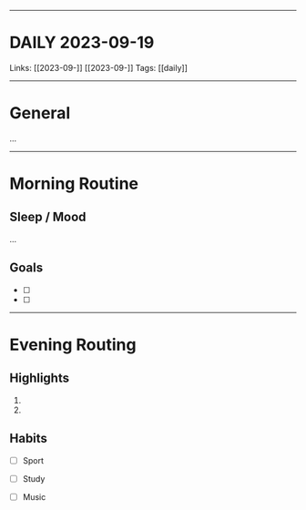 ___
# DAILY 2023-09-19
Links: [[2023-09-]] [[2023-09-]]
Tags: [[daily]]
<!--- Created on: 2023-09-19, 09:24 --->
___
# General
...
___
# Morning Routine
## Sleep / Mood
...
## Goals
- [ ]
- [ ]
___
# Evening Routing
## Highlights
1. 
2. 
## Habits 
- [ ] Sport
- [ ] Study
- [ ] Music
  
